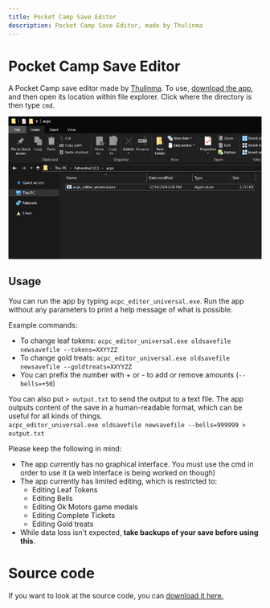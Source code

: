 ```yaml
---
title: Pocket Camp Save Editor
description: Pocket Camp Save Editor, made by Thulinma
---
```


# Pocket Camp Save Editor

A Pocket Camp save editor made by [Thulinma](https://github.com/Thulinma). 
To use, [download the app](../assets/acpc_editor_universal.exe), and then open its location within file explorer. Click where the directory is then type `cmd`.
<p align="center">
  <img src="../assets/images/PCC/acpcc.gif"> 
</p>

## Usage

You can run the app by typing `acpc_editor_universal.exe`. Run the app without any parameters to print a help message of what is possible.

Example commands:
- To change leaf tokens: `acpc_editor_universal.exe oldsavefile newsavefile --tokens=XXYYZZ`
- To change gold treats: `acpc_editor_universal.exe oldsavefile newsavefile --goldtreats=XXYYZZ`
- You can prefix the number with + or - to add or remove amounts (`--bells=+50`)

You can also put `> output.txt` to send the output to a text file. The app outputs content of the save in a human-readable format, which can be useful for all kinds of things. <br>
```acpc_editor_universal.exe oldsavefile newsavefile --bells=999999 > output.txt```

Please keep the following in mind:
- The app currently has no graphical interface. You must use the cmd in order to use it (a web interface is being worked on though)
- The app currently has limited editing, which is restricted to:
  - Editing Leaf Tokens
  - Editing Bells
  - Editing Ok Motors game medals
  - Editing Complete Tickets
  - Editing Gold treats
- While data loss isn't expected, **take backups of your save before using this**.

# Source code
If you want to look at the source code, you can [download it here.](../assets/acpc_editor_source.zip)
